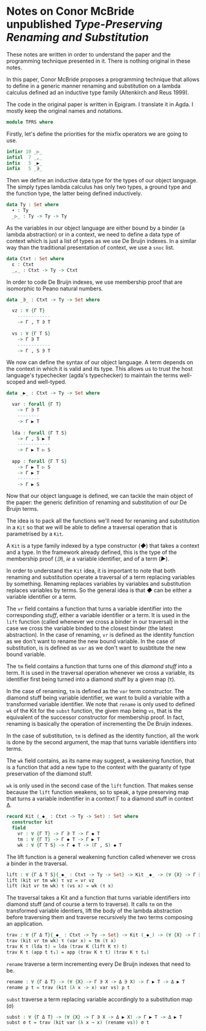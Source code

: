 # Notes on Conor McBride unpublished *Type-Preserving Renaming and Substitution*

These notes are written in order to understand the paper and the
programming technique presented in it. There is nothing original
in these notes.

In this paper, Conor McBride proposes a programming technique that
allows to define in a generic manner renaming and substitution on a
lambda calculus defined ad an inductive type family (Altenkirch and
Reus 1999).

The code in the original paper is written in Epigram. I translate it in
Agda. I mostly keep the original names and notations.


```agda
module TPRS where
```

Firstly, let's define the priorities for the mixfix operators we are
going to use.

```agda
infixr 10 _▷_
infixl  7 _,_
infix   5 _▶_
infix   5 _∋_
```

Then we define an inductive data type for the types of our object
language. The simply types lambda calculus has only two types, a
ground type and the function type, the latter being defined
inductively.

```agda
data Ty : Set where
  ∙ : Ty
  _▷_ : Ty -> Ty -> Ty
```

As the variables in our object language are either bound by a binder
(a lambda abstraction) or in a context, we need to define a data type
of context which is just a list of types as we use De Bruijn
indexes. In a similar way than the traditional presentation of
context, we use a `snoc` list.

```agda
data Ctxt : Set where
  ε : Ctxt
  _,_ : Ctxt -> Ty -> Ctxt
```

In order to code De Bruijn indexes, we use membership proof that are
isomorphic to Peano natural numbers.


```agda
data _∋_ : Ctxt -> Ty -> Set where

  vz : ∀ {Γ T}
    ------------
    -> Γ , T ∋ T
    
  vs : ∀ {Γ T S}
    -> Γ ∋ T
    ------------
    -> Γ , S ∋ T
```

We now can define the syntax of our object language. A term depends on
the context in which it is valid and its type. This allows us to trust
the host language's typechecker (agda's typechecker) to maintain the terms
well-scoped and well-typed.

```agda
data _▶_ : Ctxt -> Ty -> Set where

  var : forall {Γ T}
    -> Γ ∋ T
    --------
    -> Γ ▶ T
    
  lda : forall {Γ T S}
    -> Γ , S ▶ T
    ------------
    -> Γ ▶ T ▷ S
    
  app : forall {Γ T S}
    -> Γ ▶ T ▷ S
    -> Γ ▶ T
    --------
    -> Γ ▶ S
```

Now that our object language is defined, we can tackle the main object
of the paper: the generic definition of renaming and substitution of
our De Bruijn terms.

The idea is to pack all the functions we'll need for renaming and
substitution in a `Kit` so that we will be able to define a traversal
operation that is parametrised by a `Kit`.

A `Kit` is a type family indexed by a type constructor (_◆_) that
takes a context and a type. In the framework already defined, this is
the type of the membership proof (_∋_), *ie* a variable identifier,
and of a term (_▶_).

In order to understand the `Kit` idea, it is important to note that
both renaming and substitution operate a traversal of a term replacing
variables by something. Renaming replaces variables by variables and
substitution replaces variables by terms. So the general idea is that
_◆_ can be either a variable identifier or a term.

The `vr` field contains a function that turns a variable identifier
into the corresponding *stuff*, either a variable identifier or a
term. It is used in the `lift` function (called whenever we cross a
binder in our traversal) in the case we cross the variable binded to
the closest binder (the latest abstraction). In the case of renaming,
`vr` is defined as the identity function as we don't want to rename
the new bound variable. In the case of substitution, is is defined
as `var` as we don't want to susbtitute the new bound variable.

The `tm` field contains a function that turns one of this *diamond
stuff* into a term. It is used in the traversal operation whenever we
cross a variable, its identifier first being turned into a diamond
stuff by a given map (τ).

In the case of renaming, `tm` is defined as the `var` term
constructor.  The diamond stuff being variable identifier, we want to
build a variable with a transformed variable identifier. We note that
`rename` is only used to defined `wk` of the Kit for the `subst`
function, the given map being `vs`, that is the equivalent of the
successor constructor for membership proof. In fact, renaming is
basically the operation of incrementing the De Bruijn indexes.

In the case of substitution, `tm` is defined as the identity function,
all the work is done by the second argument, the map that turns
variable identifiers into terms.

The `wk` field contains, as its name may suggest, a weakening
function, that is a function that add a new type to the context with
the guaranty of type preservation of the diamond stuff.

`wk` is only used in the second case of the `lift` function. That
makes sense because the `lift` function weakens, so to speak, a type
preserving map that turns a variable indentifier in a context Γ to a
diamond stuff in context Δ.

```agda
record Kit (_◆_ : Ctxt -> Ty -> Set) : Set where
  constructor kit
  field
    vr : ∀ {Γ T} -> Γ ∋ T -> Γ ◆ T
    tm : ∀ {Γ T} -> Γ ◆ T -> Γ ▶ T
    wk : ∀ {Γ T S} -> Γ ◆ T -> (Γ , S) ◆ T
```

The lift function is a general weakening function called whenever we
cross a binder in the traversal.

```agda
lift : ∀ {Γ Δ T S}{_◆_ : Ctxt -> Ty -> Set} -> Kit _◆_ -> (∀ {X} -> Γ ∋ X -> Δ ◆ X) -> Γ , S ∋ T -> (Δ , S) ◆ T
lift (kit vr tm wk) τ vz = vr vz
lift (kit vr tm wk) τ (vs x) = wk (τ x)
```

The traversal takes a Kit and a function that turns variable
identifiers into diamond stuff (and of course a term to traverse).  It
calls `tm` on the transformed variable identiers, lift the body of the
lambda abstraction before traversing them and traverse recursively the
two terms composing an application.

```agda
trav : ∀ {Γ Δ T}{_◆_ : Ctxt -> Ty -> Set} -> Kit (_◆_) -> (∀ {X} -> Γ ∋ X -> Δ ◆ X) -> Γ ▶ T -> Δ ▶ T
trav (kit vr tm wk) τ (var x) = tm (τ x)
trav K τ (lda t) = lda (trav K (lift K τ) t) 
trav K τ (app t t₁) = app (trav K τ t) (trav K τ t₁)
```

`rename` traverse a term incrementing every De Bruijn indexes that need to be.

```agda
rename : ∀ {Γ Δ T} -> (∀ {X} -> Γ ∋ X -> Δ ∋ X) -> Γ ▶ T -> Δ ▶ T
rename ρ t = trav (kit (λ x -> x) var vs) ρ t
```

`subst` traverse a term replacing variable accordingly to a substitution map (σ)

```agda
subst : ∀ {Γ Δ T} -> (∀ {X} -> Γ ∋ X -> Δ ▶ X) -> Γ ▶ T -> Δ ▶ T
subst σ t = trav (kit var (λ x → x) (rename vs)) σ t

```
